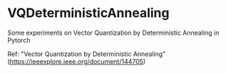 # VQDeterministicAnnealing
Some experiments on Vector Quantization by Deterministic Annealing in Pytorch

Ref: "Vector Quantization by Deterministic Annealing" (https://ieeexplore.ieee.org/document/144705)
